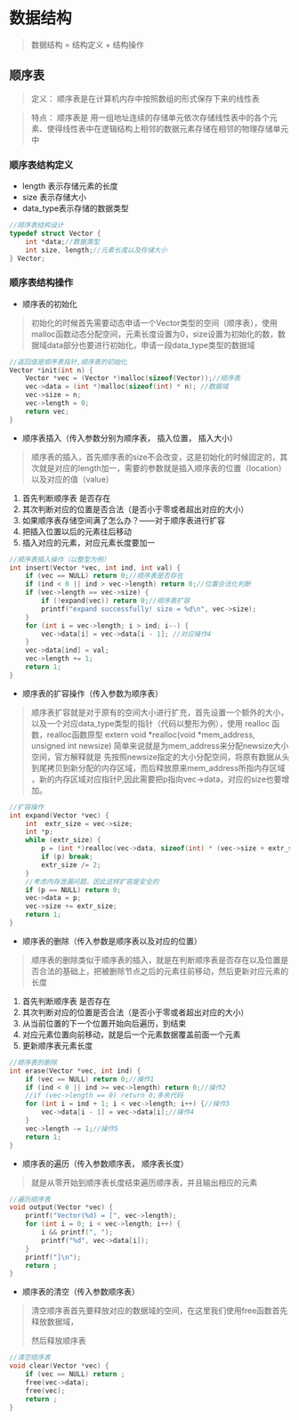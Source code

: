 # 数据结构

> 数据结构 = 结构定义 + 结构操作

## 顺序表

> 定义： 顺序表是在计算机内存中按照数组的形式保存下来的线性表

> 特点： 顺序表是 用一组地址连续的存储单元依次存储线性表中的各个元素、使得线性表中在逻辑结构上相邻的数据元素存储在相邻的物理存储单元中 

### 顺序表结构定义

- length 表示存储元素的长度
- size 表示存储大小
- data_type表示存储的数据类型

``` C
//顺序表结构设计
typedef struct Vector {
	int *data;//数据类型
	int size, length;//元素长度以及存储大小
} Vector;
```

### 顺序表结构操作

- 顺序表的初始化

> 初始化的时候首先需要动态申请一个Vector类型的空间（顺序表），使用malloc函数动态分配空间，元素长度设置为0，size设置为初始化的数，数据域data部分也要进行初始化，申请一段data_type类型的数据域

``` c
//返回值是顺序表指针,顺序表的初始化 
Vector *init(int n) {
	Vector *vec = (Vector *)malloc(sizeof(Vector));//顺序表 
	vec->data = (int *)malloc(sizeof(int) * n);	//数据域
	vec->size = n;
	vec->length = 0;
	return vec; 
}
```

- 顺序表插入（传入参数分别为顺序表， 插入位置， 插入大小）

> 顺序表的插入，首先顺序表的size不会改变，这是初始化的时候固定的，其次就是对应的length加一，需要的参数就是插入顺序表的位置（location）以及对应的值（value）

1. 首先判断顺序表 是否存在
2. 其次判断对应的位置是否合法（是否小于零或者超出对应的大小）
3. 如果顺序表存储空间满了怎么办？——对于顺序表进行扩容
4. 把插入位置以后的元素往后移动
5. 插入对应的元素，对应元素长度要加一

``` C
//顺序表插入操作（以整型为例）
int insert(Vector *vec, int ind, int val) {
	if (vec == NULL) return 0;//顺序表是否存在
	if (ind < 0 || ind > vec->length) return 0;//位置合法化判断
	if (vec->length == vec->size) {
		if (!expand(vec)) return 0;//顺序表扩容
		printf("expand successfully! size = %d\n", vec->size);
	}
	for (int i = vec->length; i > ind; i--) {
		vec->data[i] = vec->data[i - 1]; //对应操作4
	}
	vec->data[ind] = val;
	vec->length += 1;
	return 1;
} 
```

- 顺序表的扩容操作（传入参数为顺序表）

> 顺序表扩容就是对于原有的空间大小进行扩充，首先设置一个额外的大小，以及一个对应data_type类型的指针（代码以整形为例），使用 realloc 函数，realloc函数原型 extern void *realloc(void *mem_address, unsigned int newsize) 简单来说就是为mem_address来分配newsize大小空间，官方解释就是 先按照newsize指定的大小分配空间，将原有数据从头到尾拷贝到新分配的内存区域，而后释放原来mem_address所指内存区域 ，新的内存区域对应指针P,因此需要把p指向vec->data，对应的size也要增加。

``` c
//扩容操作 
int expand(Vector *vec) {
	int  extr_size = vec->size;
	int *p;
	while (extr_size) {
		p = (int *)realloc(vec->data, sizeof(int) * (vec->size + extr_size));
		if (p) break;
		extr_size /= 2; 
	}
	//考虑内存泄漏问题，因此这样扩容是安全的
	if (p == NULL) return 0;
	vec->data = p;
	vec->size += extr_size;
	return 1;
}
```

- 顺序表的删除（传入参数是顺序表以及对应的位置）

> 顺序表的删除类似于顺序表的插入，就是在判断顺序表是否存在以及位置是否合法的基础上，把被删除节点之后的元素往前移动，然后更新对应元素的长度

1. 首先判断顺序表 是否存在
2. 其次判断对应的位置是否合法（是否小于零或者超出对应的大小）
3. 从当前位置的下一个位置开始向后遍历，到结束
4. 对应元素位置向前移动，就是后一个元素数据覆盖前面一个元素
5. 更新顺序表元素长度

``` c
//顺序表的删除
int erase(Vector *vec, int ind) {
	if (vec == NULL) return 0;//操作1
	if (ind < 0 || ind >= vec->length) return 0;//操作2
	//if (vec->length == 0) return 0;多余代码
	for (int i = ind + 1; i < vec->length; i++) {//操作3
		vec->data[i - 1] = vec->data[i];//操作4
	} 
	vec->length -= 1;//操作5
	return 1;	
}
```

- 顺序表的遍历（传入参数顺序表， 顺序表长度）

> 就是从零开始到顺序表长度结束遍历顺序表，并且输出相应的元素

``` c
//遍历顺序表
void output(Vector *vec) {
	printf("Vector(%d) = [", vec->length);
	for (int i = 0; i < vec->length; i++) {
		i && printf(", ");	
		printf("%d", vec->data[i]); 
	}
	printf("]\n");
	return ;
}
```

- 顺序表的清空（传入参数顺序表）

> 清空顺序表首先要释放对应的数据域的空间，在这里我们使用free函数首先释放数据域，
>
> 然后释放顺序表

``` c
//清空顺序表 
void clear(Vector *vec) {
	if (vec == NULL) return ;
	free(vec->data);
	free(vec);
	return ;
} 
```


